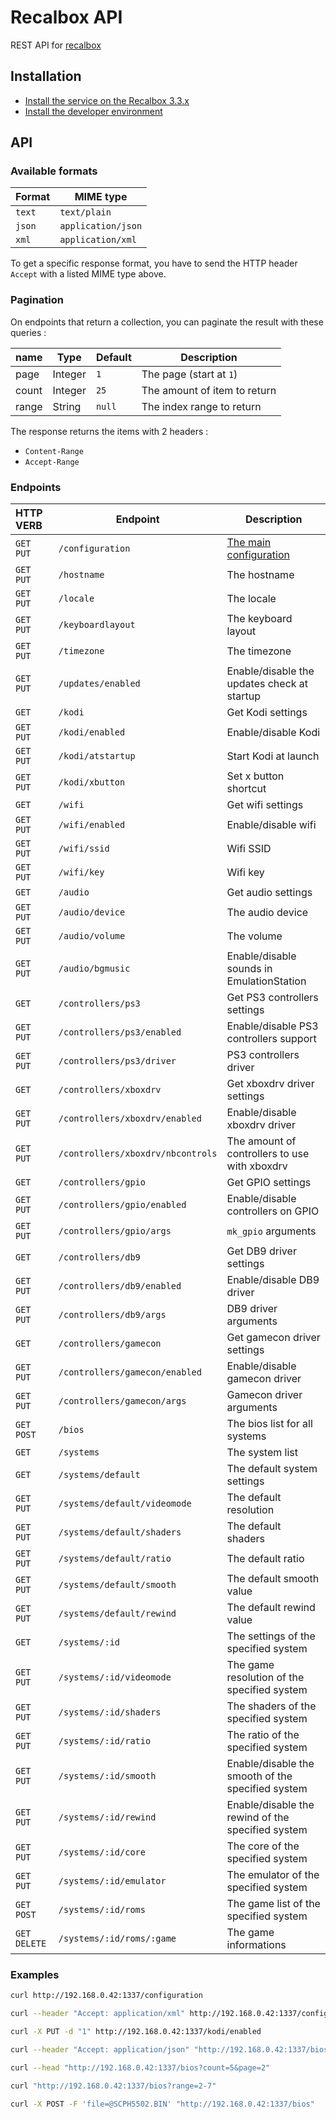 Recalbox API
============

REST API for [recalbox](http://recalbox.com)


Installation
------------

- [Install the service on the Recalbox 3.3.x](documentation/install-on-recalbox.md)
- [Install the developer environment](documentation/install-dev-environment.md)



API
---

### Available formats

| Format | MIME type          |
| ------ | ------------------ |
| `text` | `text/plain`       |
| `json` | `application/json` |
| `xml`  | `application/xml`  |

To get a specific response format, you have to send the HTTP header `Accept` with a listed MIME type above.


### Pagination

On endpoints that return a collection, you can paginate the result with these queries :

| name  | Type    | Default | Description |
| ----- | ------- | ------- |------------ | 
| page  | Integer | `1`     | The page (start at `1`) |
| count | Integer | `25`    | The amount of item to return |
| range | String  | `null`  | The index range to return |

The response returns the items with 2 headers :

- `Content-Range`
- `Accept-Range`


### Endpoints

| HTTP VERB   | Endpoint | Description |
|:----------- | -------- | ----------- |
| `GET` `PUT` | `/configuration` | [The main configuration](documentation/api/system/configuration.md) |
| `GET` `PUT` | `/hostname` | The hostname |
| `GET` `PUT` | `/locale` | The locale |
| `GET` `PUT` | `/keyboardlayout` | The keyboard layout |
| `GET` `PUT` | `/timezone` | The timezone |
| `GET` `PUT` | `/updates/enabled` | Enable/disable the updates check at startup |
| `GET`       | `/kodi` | Get Kodi settings |
| `GET` `PUT` | `/kodi/enabled` | Enable/disable Kodi |
| `GET` `PUT` | `/kodi/atstartup` | Start Kodi at launch |
| `GET` `PUT` | `/kodi/xbutton` | Set x button shortcut |
| `GET`       | `/wifi` | Get wifi settings |
| `GET` `PUT` | `/wifi/enabled` | Enable/disable wifi |
| `GET` `PUT` | `/wifi/ssid` | Wifi SSID |
| `GET` `PUT` | `/wifi/key` | Wifi key |
| `GET`       | `/audio` | Get audio settings |
| `GET` `PUT` | `/audio/device` | The audio device |
| `GET` `PUT` | `/audio/volume` | The volume |
| `GET` `PUT` | `/audio/bgmusic` | Enable/disable sounds in EmulationStation |
| `GET`       | `/controllers/ps3` | Get PS3 controllers settings |
| `GET` `PUT` | `/controllers/ps3/enabled` | Enable/disable PS3 controllers support |
| `GET` `PUT` | `/controllers/ps3/driver` | PS3 controllers driver |
| `GET`       | `/controllers/xboxdrv` | Get xboxdrv driver settings |
| `GET` `PUT` | `/controllers/xboxdrv/enabled` | Enable/disable xboxdrv driver |
| `GET` `PUT` | `/controllers/xboxdrv/nbcontrols` | The amount of controllers to use with xboxdrv |
| `GET`       | `/controllers/gpio` | Get GPIO settings |
| `GET` `PUT` | `/controllers/gpio/enabled` | Enable/disable controllers on GPIO |
| `GET` `PUT` | `/controllers/gpio/args` | `mk_gpio` arguments |
| `GET`       | `/controllers/db9` | Get DB9 driver settings |
| `GET` `PUT` | `/controllers/db9/enabled` | Enable/disable DB9 driver |
| `GET` `PUT` | `/controllers/db9/args` | DB9 driver arguments |
| `GET`       | `/controllers/gamecon` | Get gamecon driver settings |
| `GET` `PUT` | `/controllers/gamecon/enabled` | Enable/disable gamecon driver |
| `GET` `PUT` | `/controllers/gamecon/args` | Gamecon driver arguments |
| `GET` `POST` | `/bios` | The bios list for all systems |
| `GET`       | `/systems` | The system list |
| `GET`       | `/systems/default` | The default system settings |
| `GET` `PUT` | `/systems/default/videomode` | The default resolution |
| `GET` `PUT` | `/systems/default/shaders` | The default shaders |
| `GET` `PUT` | `/systems/default/ratio` | The default ratio |
| `GET` `PUT` | `/systems/default/smooth` | The default smooth value |
| `GET` `PUT` | `/systems/default/rewind` | The default rewind value |
| `GET`       | `/systems/:id` | The settings of the specified system |
| `GET` `PUT` | `/systems/:id/videomode` | The game resolution of the specified system |
| `GET` `PUT` | `/systems/:id/shaders` | The shaders of the specified system |
| `GET` `PUT` | `/systems/:id/ratio` | The ratio of the specified system |
| `GET` `PUT` | `/systems/:id/smooth` | Enable/disable the smooth of the specified system |
| `GET` `PUT` | `/systems/:id/rewind` | Enable/disable the rewind of the specified system |
| `GET` `PUT` | `/systems/:id/core` | The core of the specified system |
| `GET` `PUT` | `/systems/:id/emulator` | The emulator of the specified system |
| `GET` `POST` | `/systems/:id/roms` | The game list of the specified system |
| `GET` `DELETE` | `/systems/:id/roms/:game` | The game informations |

### Examples

```sh
curl http://192.168.0.42:1337/configuration
```

```sh
curl --header "Accept: application/xml" http://192.168.0.42:1337/configuration
```

```sh
curl -X PUT -d "1" http://192.168.0.42:1337/kodi/enabled
```

```sh
curl --header "Accept: application/json" "http://192.168.0.42:1337/bios?count=5&page=2"
```

```sh
curl --head "http://192.168.0.42:1337/bios?count=5&page=2"
```

```sh
curl "http://192.168.0.42:1337/bios?range=2-7"
```

```sh
curl -X POST -F 'file=@SCPH5502.BIN' "http://192.168.0.42:1337/bios"
```


